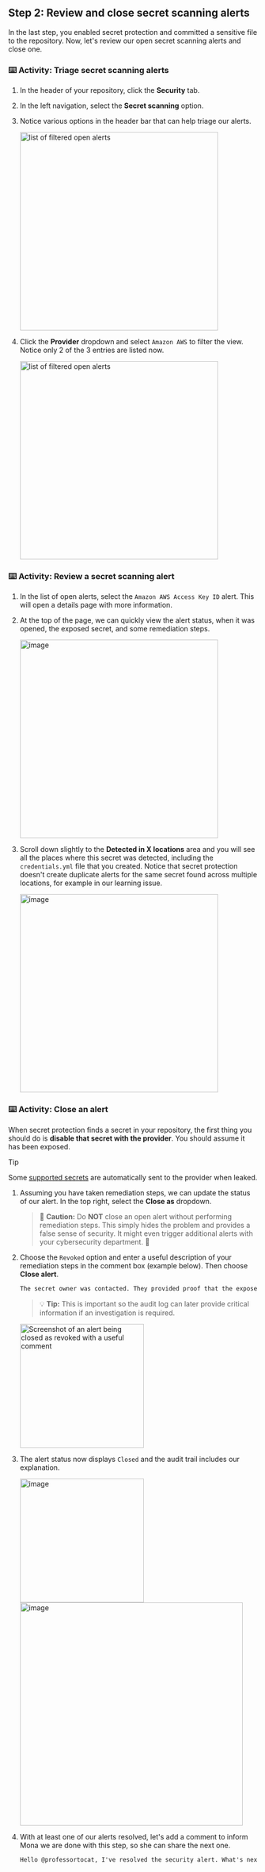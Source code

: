 ## Step 2: Review and close secret scanning alerts

In the last step, you enabled secret protection and committed a sensitive file to the repository. Now, let's review our open secret scanning alerts and close one.

### :keyboard: Activity: Triage secret scanning alerts

1. In the header of your repository, click the **Security** tab.

1. In the left navigation, select the **Secret scanning** option.

1. Notice various options in the header bar that can help triage our alerts.

   <img width="400" alt="list of filtered open alerts" src="https://github.com/user-attachments/assets/2926c12f-2d39-4ea1-a8dd-816442f332b4" />

1. Click the **Provider** dropdown and select `Amazon AWS` to filter the view. Notice only 2 of the 3 entries are listed now.

   <img width="400" alt="list of filtered open alerts" src="https://github.com/user-attachments/assets/8623dec7-5199-4c5b-8c5e-1b812106a510" />

### :keyboard: Activity: Review a secret scanning alert

1. In the list of open alerts, select the `Amazon AWS Access Key ID` alert. This will open a details page with more information.

1. At the top of the page, we can quickly view the alert status, when it was opened, the exposed secret, and some remediation steps.

   <img width="400" alt="image" src="https://github.com/user-attachments/assets/61700b67-234c-47ae-a4de-552be25cc2bf" />

1. Scroll down slightly to the **Detected in X locations** area and you will see all the places where this secret was detected, including the `credentials.yml` file that you created. Notice that secret protection doesn't create duplicate alerts for the same secret found across multiple locations, for example in our learning issue.

   <img width="400" alt="image" src="https://github.com/user-attachments/assets/0a40db10-0461-4732-8e5d-674082020c96" />

### :keyboard: Activity: Close an alert

When secret protection finds a secret in your repository, the first thing you should do is **disable that secret with the provider**. You should assume it has been exposed.

> [!TIP]
> Some [supported secrets](https://docs.github.com/en/code-security/secret-scanning/introduction/supported-secret-scanning-patterns#default-patterns) are automatically sent to the provider when leaked.

1. Assuming you have taken remediation steps, we can update the status of our alert. In the top right, select the **Close as** dropdown.

   > 🚨 **Caution:** Do **NOT** close an open alert without performing remediation steps. This simply hides the problem and provides a false sense of security. It might even trigger additional alerts with your cybersecurity department. 🤦

1. Choose the `Revoked` option and enter a useful description of your remediation steps in the comment box (example below). Then choose **Close alert**.

   ```txt
   The secret owner was contacted. They provided proof that the exposed secret was replaced.
   ```

   > 💡 **Tip:** This is important so the audit log can later provide critical information if an investigation is required.

   <img width="250" alt="Screenshot of an alert being closed as revoked with a useful comment" src="https://github.com/user-attachments/assets/a65bf6be-2be3-4096-9afa-db7a3fb02ecd" />


1. The alert status now displays `Closed` and the audit trail includes our explanation.

   <img width="250" alt="image" src="https://github.com/user-attachments/assets/fdff5ad5-40ab-4f35-9f37-284dfe129ebd" />

   <img width="450" alt="image" src="https://github.com/user-attachments/assets/29bde02e-88d8-4fe2-b39c-a85a7b705908" />

1. With at least one of our alerts resolved, let's add a comment to inform Mona we are done with this step, so she can share the next one.

   ```txt
   Hello @professortocat, I've resolved the security alert. What's next?
   ```
